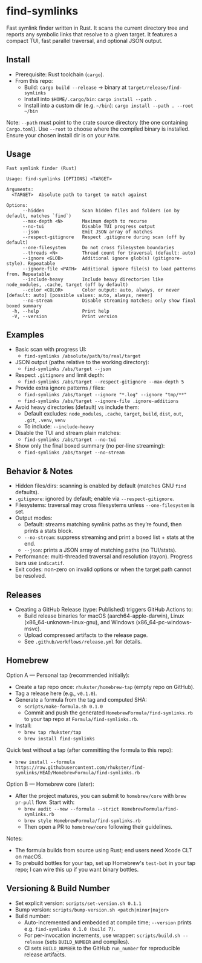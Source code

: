 # find-symlinks

Fast symlink finder written in Rust. It scans the current directory tree and reports any symbolic links that resolve to a given target. It features a compact TUI, fast parallel traversal, and optional JSON output.

## Install

- Prerequisite: Rust toolchain (`cargo`).
- From this repo:
  - Build: `cargo build --release` → binary at `target/release/find-symlinks`
  - Install into `$HOME/.cargo/bin`: `cargo install --path .`
  - Install into a custom dir (e.g. `~/bin`): `cargo install --path . --root ~/bin`

Note: `--path` must point to the crate source directory (the one containing `Cargo.toml`). Use `--root` to choose where the compiled binary is installed. Ensure your chosen install dir is on your `PATH`.

## Usage

```
Fast symlink finder (Rust)

Usage: find-symlinks [OPTIONS] <TARGET>

Arguments:
  <TARGET>  Absolute path to target to match against

Options:
      --hidden              Scan hidden files and folders (on by default, matches `find`)
      --max-depth <N>       Maximum depth to recurse
      --no-tui              Disable TUI progress output
      --json                Emit JSON array of matches
      --respect-gitignore   Respect .gitignore during scan (off by default)
      --one-filesystem      Do not cross filesystem boundaries
      --threads <N>         Thread count for traversal (default: auto)
      --ignore <GLOB>       Additional ignore glob(s) (gitignore-style). Repeatable
      --ignore-file <PATH>  Additional ignore file(s) to load patterns from. Repeatable
      --include-heavy       Include heavy directories like node_modules, .cache, target (off by default)
      --color <COLOR>       Color output: auto, always, or never [default: auto] [possible values: auto, always, never]
      --no-stream           Disable streaming matches; only show final boxed summary
  -h, --help                Print help
  -V, --version             Print version
```

## Examples

- Basic scan with progress UI:
  - `find-symlinks /absolute/path/to/real/target`
- JSON output (paths relative to the working directory):
  - `find-symlinks /abs/target --json`
- Respect `.gitignore` and limit depth:
  - `find-symlinks /abs/target --respect-gitignore --max-depth 5`
- Provide extra ignore patterns / files:
  - `find-symlinks /abs/target --ignore "*.log" --ignore "tmp/**"`
  - `find-symlinks /abs/target --ignore-file .ignore-additions`
- Avoid heavy directories (default) vs include them:
  - Default excludes: `node_modules`, `.cache`, `target`, `build`, `dist`, `out`, `.git`, `.venv`, `venv`
  - To include: `--include-heavy`
- Disable the TUI and stream plain matches:
  - `find-symlinks /abs/target --no-tui`
- Show only the final boxed summary (no per-line streaming):
  - `find-symlinks /abs/target --no-stream`

## Behavior & Notes

- Hidden files/dirs: scanning is enabled by default (matches GNU `find` defaults).
- `.gitignore`: ignored by default; enable via `--respect-gitignore`.
- Filesystems: traversal may cross filesystems unless `--one-filesystem` is set.
- Output modes:
  - Default: streams matching symlink paths as they’re found, then prints a stats block.
  - `--no-stream`: suppress streaming and print a boxed list + stats at the end.
  - `--json`: prints a JSON array of matching paths (no TUI/stats).
- Performance: multi-threaded traversal and resolution (rayon). Progress bars use `indicatif`.
- Exit codes: non-zero on invalid options or when the target path cannot be resolved.

## Releases

- Creating a GitHub Release (type: Published) triggers GitHub Actions to:
  - Build release binaries for macOS (aarch64-apple-darwin), Linux (x86_64-unknown-linux-gnu), and Windows (x86_64-pc-windows-msvc).
  - Upload compressed artifacts to the release page.
  - See `.github/workflows/release.yml` for details.

## Homebrew

Option A — Personal tap (recommended initially):
- Create a tap repo once: `rhukster/homebrew-tap` (empty repo on GitHub).
- Tag a release here (e.g., `v0.1.0`).
- Generate a formula from the tag and computed SHA:
  - `scripts/make-formula.sh 0.1.0`
  - Commit and push the generated `HomebrewFormula/find-symlinks.rb` to your tap repo at `Formula/find-symlinks.rb`.
- Install:
  - `brew tap rhukster/tap`
  - `brew install find-symlinks`

Quick test without a tap (after committing the formula to this repo):
- `brew install --formula https://raw.githubusercontent.com/rhukster/find-symlinks/HEAD/HomebrewFormula/find-symlinks.rb`

Option B — Homebrew core (later):
- After the project matures, you can submit to `homebrew/core` with `brew pr-pull` flow. Start with:
  - `brew audit --new --formula --strict HomebrewFormula/find-symlinks.rb`
  - `brew style HomebrewFormula/find-symlinks.rb`
  - Then open a PR to `homebrew/core` following their guidelines.

Notes:
- The formula builds from source using Rust; end users need Xcode CLT on macOS.
- To prebuild bottles for your tap, set up Homebrew's `test-bot` in your tap repo; I can wire this up if you want binary bottles.

## Versioning & Build Number

- Set explicit version: `scripts/set-version.sh 0.1.1`
- Bump version: `scripts/bump-version.sh <patch|minor|major>`
- Build number:
  - Auto-incremented and embedded at compile time; `--version` prints e.g. `find-symlinks 0.1.0 (build 7)`.
  - For per-invocation increments, use wrapper: `scripts/build.sh --release` (sets `BUILD_NUMBER` and compiles).
  - CI sets `BUILD_NUMBER` to the GitHub `run_number` for reproducible release artifacts.
